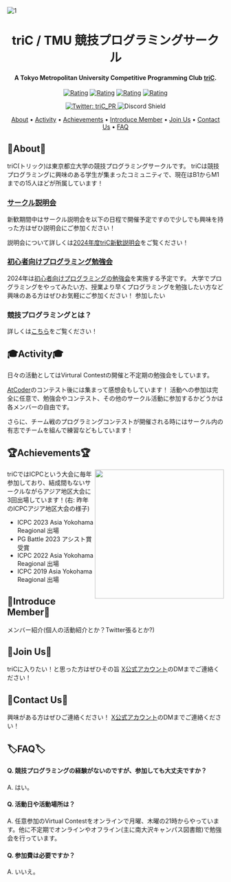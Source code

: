 ![1](https://github.com/triC-tmu/triC-tmu/assets/56724676/3d04433a-68db-4b25-a839-dc5aeceead32)


<h1 align="center">triC / TMU 競技プログラミングサークル</h1>

<h4 align="center">A Tokyo Metropolitan University Competitive Programming Club <a href="https://twitter.com/triC_PR" target="_blank">triC</a>.</h4>

<p align="center">
  <a href="https://atcoder.jp/users/igeee?contestType=algo"><img src="https://badgen.org/img/atcoder/igeee/rating/algorithm?style=flat" alt="Rating" /></a>
  <a href="https://atcoder.jp/users/kya?contestType=algo"><img src="https://badgen.org/img/atcoder/kya/rating/algorithm?style=flat" alt="Rating" /></a>
  <a href="https://atcoder.jp/users/nattonato?contestType=algo"><img src="https://badgen.org/img/atcoder/nattonato/rating/algorithm?style=flat" alt="Rating" /></a>
  <a href="https://atcoder.jp/users/Ayutaso?contestType=algo"><img src="https://badgen.org/img/atcoder/Ayutaso/rating/algorithm?style=flat" alt="Rating" /></a>
</p>

<p align="center">
  <a href="https://twitter.com/triC_PR">
    <img alt="Twitter: triC_PR" src="https://img.shields.io/twitter/follow/triC_PR.svg?style=social" target="_blank" />
  </a>
  <img src="https://discordapp.com/api/guilds/679637170398822455/widget.png?style=shield" alt="Discord Shield"/>
</p>

<p align="center">
  <a href="#about">About</a> •
  <a href="#activity">Activity</a> •
  <a href="#achievements">Achievements</a> •
  <a href="#introduce-member">Introduce Member</a> •
  <a href="#join-us">Join Us</a> •
  <a href="#contact-us">Contact Us</a> •
  <a href="#%EF%B8%8Ffaq%EF%B8%8F">FAQ</a>
</p>

## 📌About📌
triC(トリック)は東京都立大学の競技プログラミングサークルです。
triCは競技プログラミングに興味のある学生が集まったコミュニティで、現在はB1からM1までの15人ほどが所属しています！

### [サークル説明会](https://tric-tmu.github.io/triC/information-session.html)
新歓期間中はサークル説明会を以下の日程で開催予定ですので少しでも興味を持った方はぜひ説明会にご参加ください！

説明会について詳しくは[2024年度triC新歓説明会](https://tric-tmu.github.io/triC/information-session.html)をご覧ください！


### [初心者向けプログラミング勉強会](https://tric-tmu.github.io/triC/information-session.html)
2024年は[初心者向けプログラミングの勉強会](https://tric-tmu.github.io/triC/information-session.html)を実施する予定です。
大学でプログラミングをやってみたい方、授業より早くプログラミングを勉強したい方など興味のある方はぜひお気軽にご参加ください！
参加したい

### 競技プログラミングとは？

詳しくは[こちら](https://info.atcoder.jp/overview/about/competitive)をご覧ください！

## 🎓Activity🎓
日々の活動としてはVirtural Contestの開催と不定期の勉強会をしています。

[AtCoder](https://atcoder.jp/?lang=ja)のコンテスト後には集まって感想会もしています！
活動への参加は完全に任意で、勉強会やコンテスト、その他のサークル活動に参加するかどうかは各メンバーの自由です。

さらに、チーム戦のプログラミングコンテストが開催される時にはサークル内の有志でチームを組んで練習などもしています！



## 🏆Achievements🏆

<img src="https://github.com/triC-tmu/triC-tmu/assets/56724676/bc9dd6b8-2701-4732-a739-4783458de23c" align="right" width="300"/>

triCではICPCという大会に毎年参加しており、結成間もないサークルながらアジア地区大会に3回出場しています！(右: 昨年のICPCアジア地区大会の様子)
- ICPC 2023 Asia Yokohama Reagional 出場
- PG Battle 2023 アシスト賞 受賞
- ICPC 2022 Asia Yokohama Reagional 出場
- ICPC 2019 Asia Yokohama Reagional 出場


## 📕Introduce Member📕
メンバー紹介(個人の活動紹介とか？Twitter張るとか?)

## 📣Join Us📣
triCに入りたい！と思った方はぜひその旨
[X公式アカウント](https://twitter.com/triC_PR)のDMまでご連絡ください！

## 📮Contact Us📮
興味がある方はぜひご連絡ください！
[X公式アカウント](https://twitter.com/triC_PR)のDMまでご連絡ください！

## 🏷️FAQ🏷️

#### Q. 競技プログラミングの経験がないのですが、参加しても大丈夫ですか？

A. はい。

#### Q. 活動日や活動場所は？

A. 任意参加のVirtual Contestをオンラインで月曜、木曜の21時からやっています。他に不定期でオンラインやオフライン(主に南大沢キャンパス図書館)で勉強会を行っています。

#### Q. 参加費は必要ですか？

A. いいえ。

